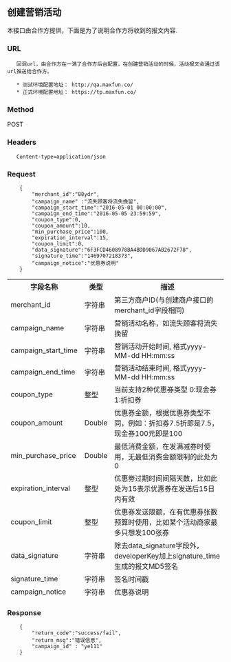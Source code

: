 ## 创建营销活动

本接口由合作方提供，下面是为了说明合作方将收到的报文内容.

### URL
```
   回调url，由合作方在一满了合作方后台配置，在创建营销活动的时候，活动报文会通过该url推送给合作方。
   
   * 测试环境配置地址： http://qa.maxfun.co/ 
   * 正式环境配置地址： https://tp.maxfun.co/
```

### Method
   POST

### Headers
```
   Content-type=application/json
```

### Request
```
  	{
		"merchant_id":"88ydr",
		"campaign_name" :"流失顾客将流失挽留",
 		"campaign_start_time":"2016-05-01 00:00:00",
		"campaign_end_time":"2016-05-05 23:59:59",
		"coupon_type":0,
		"coupon_amount":10,
		"min_purchase_price":100,
		"expiration_interval":15,
		"coupon_limit":0,
		"data_signature":"6F3FCD4608978BA4BDD9067AB2672F78",
		"signature_time":"1469707218373",
		"campaign_notice":"优惠券说明"
	}
```
<table data-tablesaw-sortable>
    <thead>
        <tr>
            <th data-tablesaw-sortable-col data-tablesaw-sortable-default-col>字段名称</th>
            <th data-tablesaw-sortable-col>类型</th>
            <th data-tablesaw-sortable-col>描述</th>
        </tr>
		<tr>
				<td>merchant_id</td>
				<td>字符串</td>
				<td>第三方商户ID(与创建商户接口的merchant_id字段相同)</td>
		</tr>
		<tr>
				<td>campaign_name</td>
				<td>字符串</td>
				<td>营销活动名称，如流失顾客将流失挽留</td>
		</tr>
        	<tr>
				<td>campaign_start_time</td>
				<td>字符串</td>
				<td>营销活动开始时间, 格式yyyy-MM-dd HH:mm:ss</td>
		</tr>
		<tr>
				<td>campaign_end_time</td>
				<td>字符串</td>
				<td>营销活动结束时间, 格式yyyy-MM-dd HH:mm:ss</td>
		</tr>
		<tr>
				<td>coupon_type</td>
				<td>整型</td>
				<td>当前支持2种优惠券类型 0:现金券 1:折扣券</td>
		</tr>
		<tr>
				<td>coupon_amount</td>
				<td>Double</td>
				<td>优惠券金额，根据优惠券类型不同，例如：折扣券7.5折即是7.5，现金券100元即是100</td>
		</tr>
		<tr>
				<td>min_purchase_price</td>
				<td>Double</td>
				<td>最低消费金额，在发满减券时使用，无最低消费金额限制的此处为0</td>
		</tr>
		<tr>
				<td>expiration_interval</td>
				<td>整型</td>
				<td>优惠劵过期时间间隔天数，比如此处为15表示优惠券在发送后15日内有效</td>
		</tr>
		<tr>
				<td>coupon_limit</td>
				<td>整型</td>
				<td>优惠券发送限额，在有优惠券张数预算时使用，比如某个活动商家最多只想发100张券</td>
		</tr>
		<tr>
		<tr>
				<td>data_signature</td>
				<td>字符串</td>	<td>除去data_signature字段外，developerKey加上signature_time生成的报文MD5签名</td>
		</tr>
		<tr>
				<td>signature_time</td>
				<td>字符串</td>	<td>签名时间戳</td>
		</tr>
		<tr>
				<td>campaign_notice</td>
				<td>字符串</td>	
				<td>优惠券说明</td>
		</tr>
    </thead>
<table>


### Response
```
	{	
		"return_code":"success/fail",
		"return_msg":"错误信息",
		"campaign_id" : "ye111"
	}
```
